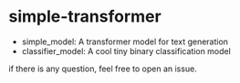 # simple-transformer
 - simple_model: A transformer model for text generation
 - classifier_model: A cool tiny binary classification model

if there is any question, feel free to open an issue.
